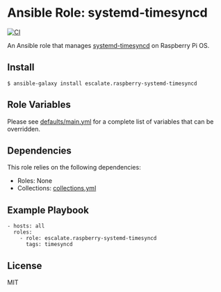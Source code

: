 # Ansible Role: systemd-timesyncd

[![CI](https://github.com/escalate/ansible-raspberry-systemd-timesyncd/actions/workflows/ci.yml/badge.svg?event=push)](https://github.com/escalate/ansible-raspberry-systemd-timesyncd/actions/workflows/ci.yml)

An Ansible role that manages [systemd-timesyncd](https://www.freedesktop.org/software/systemd/man/systemd-timesyncd.service.html) on Raspberry Pi OS.

## Install

```
$ ansible-galaxy install escalate.raspberry-systemd-timesyncd
```

## Role Variables

Please see [defaults/main.yml](https://github.com/escalate/ansible-raspberry-systemd-timesyncd/blob/master/defaults/main.yml) for a complete list of variables that can be overridden.

## Dependencies

This role relies on the following dependencies:

* Roles: None
* Collections: [collections.yml](https://github.com/escalate/ansible-raspberry-systemd-timesyncd/blob/master/collections.yml)

## Example Playbook

```
- hosts: all
  roles:
    - role: escalate.raspberry-systemd-timesyncd
      tags: timesyncd
```

## License

MIT
